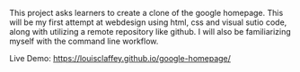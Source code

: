This project asks learners to create a clone of the google homepage. This will be my first attempt at webdesign using html, css and visual sutio code, along with utilizing a  remote repository like github. I will also be familiarizing myself with the command line workflow. 

Live Demo: https://louisclaffey.github.io/google-homepage/
